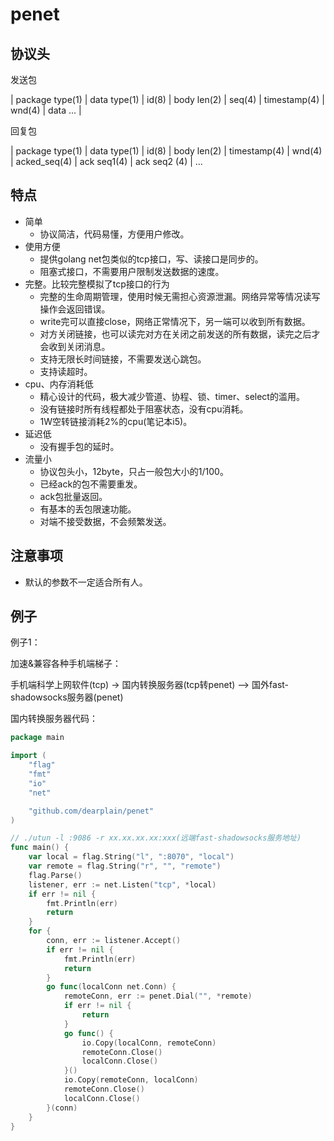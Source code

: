 # penet

## 协议头

发送包

| package type(1) | data type(1) | id(8) | body len(2) | seq(4) | timestamp(4) | wnd(4) | data ... |

回复包

| package type(1) | data type(1) | id(8) | body len(2) | timestamp(4) | wnd(4) | acked_seq(4) | ack seq1(4) | ack seq2 (4) | ...

## 特点

- 简单
    - 协议简洁，代码易懂，方便用户修改。
- 使用方便
    - 提供golang net包类似的tcp接口，写、读接口是同步的。
    - 阻塞式接口，不需要用户限制发送数据的速度。
- 完整。比较完整模拟了tcp接口的行为
    - 完整的生命周期管理，使用时候无需担心资源泄漏。网络异常等情况读写操作会返回错误。
    - write完可以直接close，网络正常情况下，另一端可以收到所有数据。
    - 对方关闭链接，也可以读完对方在关闭之前发送的所有数据，读完之后才会收到关闭消息。
    - 支持无限长时间链接，不需要发送心跳包。
    - 支持读超时。
- cpu、内存消耗低
    - 精心设计的代码，极大减少管道、协程、锁、timer、select的滥用。
    - 没有链接时所有线程都处于阻塞状态，没有cpu消耗。
    - 1W空转链接消耗2%的cpu(笔记本i5)。
- 延迟低
    - 没有握手包的延时。
- 流量小
    - 协议包头小，12byte，只占一般包大小的1/100。
    - 已经ack的包不需要重发。
    - ack包批量返回。
    - 有基本的丢包限速功能。
    - 对端不接受数据，不会频繁发送。

## 注意事项

- 默认的参数不一定适合所有人。

## 例子

例子1：

加速&兼容各种手机端梯子：

手机端科学上网软件(tcp) -> 国内转换服务器(tcp转penet) --> 国外fast-shadowsocks服务器(penet)

国内转换服务器代码：
```go
package main

import (
	"flag"
	"fmt"
	"io"
	"net"

	"github.com/dearplain/penet"
)

// ./utun -l :9086 -r xx.xx.xx.xx:xxx(远端fast-shadowsocks服务地址)
func main() {
	var local = flag.String("l", ":8070", "local")
	var remote = flag.String("r", "", "remote")
	flag.Parse()
	listener, err := net.Listen("tcp", *local)
	if err != nil {
		fmt.Println(err)
		return
	}
	for {
		conn, err := listener.Accept()
		if err != nil {
			fmt.Println(err)
			return
		}
		go func(localConn net.Conn) {
			remoteConn, err := penet.Dial("", *remote)
			if err != nil {
				return
			}
			go func() {
				io.Copy(localConn, remoteConn)
				remoteConn.Close()
				localConn.Close()
			}()
			io.Copy(remoteConn, localConn)
			remoteConn.Close()
			localConn.Close()
		}(conn)
	}
}
```


